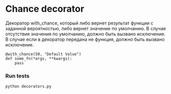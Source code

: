 # Chance decorator

Декоратор with_chance, который либо вернет результат функции с заданной вероятностью, либо вернет значение по умолчанию.
В случае отсутствия значения по умолчанию, должно быть вызвано исключение.
В случае если в декоратор передана не функция, должно быть вызвано исключение.

```
@with_chance(50, "Default Value")
def some_fn(*args, **kwargs):
    pass
```

### Run tests
```
python decorators.py
```
